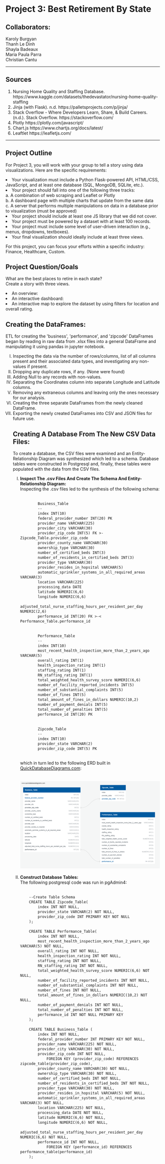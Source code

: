 # Project 3: Best Retirement By State

## Collaborators:<br>
Karoly Burgyan<br>
Thanh Le Dinh<br>
Shayla Badeaux<br>
Maria Paula Parra<br>
Christian Cantu<br>

---
## Sources 
<ol>
    <li>Nursing Home Quality and Staffing Database. https://www.kaggle.com/datasets/thedevastator/nursing-home-quality-staffing</li>
    <li>Jinja (with Flask). n.d. https://palletsprojects.com/p/jinja/</li>
    <li>Stack Overflow - Where Developers Learn, Share, & Build Careers. (n.d.). Stack Overflow. https://stackoverflow.com/</li>
    <li>Plotly https://plotly.com/javascript/</li>
    <li>Chart.js https://www.chartjs.org/docs/latest/</li>
    <li>Leaftlet https://leafletjs.com/</li>
</ol>

---
## Project Outline
For Project 3, you will work with your group to tell a story using data visualizations. Here are the specific requirements:
<li>
    Your visualization must include a Python Flask-powered API, HTML/CSS, JavaScript, and at least one database (SQL, MongoDB, SQLite, etc.).<br>
<li>
    Your project should fall into one of the following three tracks:
</li>
 a. A combination of web scraping and Leaflet or Plotly<br>
 b. A dashboard page with multiple charts that update from the same data<br>
 c. A server that performs multiple manipulations on data in a database prior to visualization (must be approved)<br>
<li>
    Your project should include at least one JS library that we did not cover.
</li>
<li>
    Your project must be powered by a dataset with at least 100 records.
</li>
<li>
    Your project must include some level of user-driven interaction (e.g., menus, dropdowns, textboxes).
</li>
<li>
    Your final visualization should ideally include at least three views.
</li>

For this project, you can focus your efforts within a specific industry: Finance, Healthcare, Custom.<br>

## Project Question/Goals
What are the best places to retire in each state?<br>
Create a story with three views.<br>
<li>
    An overview:
</li>
<li>
    An interactive dashboard:
</li>
<li>
    An interactive map to explore the dataset by using filters for location and overall rating.
</li>


## Creating the DataFrames:
ETL for creating the 'business', 'performance',  and 'zipcode' DataFrames began by reading in raw data from .xlsx files into a general DataFrame and manipulating it using pandas in jupyter notebook.
<ol style='list-style-type: upper-roman;'>
    <li>
        Inspecting the data via the number of rows/columns, list of all columns present and their associated data types, and investigating any non-values if present.
    </li>
    <li>
        Dropping any duplicate rows, if any. (None were found)
    </li>
    <li>
        Adding Null to any records with non-values. 
    </li>
    <li>
        Separating the Coordinates column into separate Longitude and Latitude columns.
    </li>
    <li>
        Removing any extraneous columns and leaving only the ones necessary for our analysis.
    <li>
        Creating the three separate DataFrames from the newly cleaned DataFrame.
    </li>
    <li>
        Exporting the newly created DataFrames into CSV and JSON files for future use.
    </li>

## Creating A Database From The New CSV Data Files:

To create a database, the CSV files were examined and an Entity-Relationship Diagram was synthesized which led to a schema. Database tables were constructed in Postgresql and, finally, these tables were populated with the data from the CSV files.
<ol style='list-style-type: upper-roman;'>
    <li>
        <strong>Inspect The .csv Files And Create The Schema And Entity-Relationship Diagram:</strong><br>
        Inspecting the .csv files led to the synthesis of the following schema:<br><br> 
        
            Business_Table
            --
            index INT(10)
            federal_provider_number INT(20) PK 
            provider_name VARCHAR(225)
            provider_city VARCHAR(30)
            provider_zip_code INT(5) FK >- Zipcode_Table.provider_zip_code
            provider_county_name VARCHAR(30)
            ownership_type VARCHAR(30)
            number_of_certified_beds INT(3)
            number_of_residents_in_certified_beds INT(3)
            provider_type VARCHAR(30)
            provider_resides_in_hopsital VARCHAR(5)
            automatic_sprinkler_systems_in_all_required_areas VARCHAR(3)
            location VARCHAR(225)
            processing_data DATE
            latitude NUMERIC(6,6)
            longitude NUMERIC(6,6)
            adjusted_total_nurse_staffing_hours_per_resident_per_day NUMERIC(2,6)
            performance_id INT(20) FK >-< Performance_Table.performance_id

            
            Performance_Table
            --
            index INT(10)
            most_recent_health_inspection_more_than_2_years_ago VARCHAR(5)
            overall_rating INT(1)
            health_inspection_rating INT(1)
            staffing_rating INT(1)
            RN_staffing_rating INT(1)
            total_weighted_health_survey_score NUMERIC(6,6)
            number_of_facility_reported_incidents INT(5)
            number_of_substantial_complaints INT(5)
            number_of_fines INT(5)
            total_amount_of_fines_in_dollars NUMERIC(10,2)
            number_of_payment_denials INT(5)
            total_number_of_penalties INT(5)
            performance_id INT(20) PK

                                
            Zipcode_Table
            --
            index INT(10)
            provider_state VARCHAR(2)
            provider_zip_code INT(5) PK
            
<br>
        which in turn led to the following ERD built in <a href="https://www.quickdatabasediagrams.com/">QuickDatabaseDiagrams.com</a>:
        <br>
        <br>
        <br>
        <img src="./SQL_documents/QuickDBD-BestRetirement.png" />
    </li>
    <br>
    <li>
        <strong>Construct Database Tables:</strong><br>
        The following postgresql code was run in pgAdmin4:<br><br>

        --Create Table Schema
        CREATE TABLE Zipcode_Table(
        	index INT NOT NULL,
        	provider_state VARCHAR(2) NOT NULL,
        	provider_zip_code INT PRIMARY KEY NOT NULL
        );
        
        CREATE TABLE Performance_Table(
        	index INT NOT NULL,
        	most_recent_health_inspection_more_than_2_years_ago VARCHAR(5) NOT NULL,
        	overall_rating INT NOT NULL,
        	health_inspection_rating INT NOT NULL,
        	staffing_rating INT NOT NULL,
        	RN_staffing_rating INT NOT NULL,
        	total_weighted_health_survey_score NUMERIC(6,6) NOT NULL,
        	number_of_facility_reported_incidents INT NOT NULL,
        	number_of_substantial_complaints INT NOT NULL,
        	number_of_fines INT NOT NULL,
        	total_amount_of_fines_in_dollars NUMERIC(10,2) NOT NULL,
        	number_of_payment_denials INT NOT NULL,
        	total_number_of_penalties INT NOT NULL,
        	performance_id INT NOT NULL PRIMARY KEY
        );
                          
        CREATE TABLE Business_Table (
        	index INT NOT NULL,
        	federal_provider_number INT PRIMARY KEY NOT NULL, 
        	provider_name VARCHAR(225) NOT NULL,
        	provider_city VARCHAR(30) NOT NULL,
        	provider_zip_code INT NOT NULL,
        		FOREIGN KEY (provider_zip_code) REFERENCES zipcode_table(provider_zip_code),
        	provider_county_name VARCHAR(30) NOT NULL,
        	ownership_type VARCHAR(30) NOT NULL,
        	number_of_certified_beds INT NOT NULL,
        	number_of_residents_in_certified_beds INT NOT NULL,
        	provider_type VARCHAR(30) NOT NULL,
        	provider_resides_in_hopsital VARCHAR(5) NOT NULL,
        	automatic_sprinkler_systems_in_all_required_areas VARCHAR(3) NOT NULL,
        	location VARCHAR(225) NOT NULL,
        	processing_data DATE NOT NULL,
        	latitude NUMERIC(6,6) NOT NULL,
        	longitude NUMERIC(6,6) NOT NULL,
        	adjusted_total_nurse_staffing_hours_per_resident_per_day NUMERIC(6,6) NOT NULL,
        	performance_id INT NOT NULL,
        		FOREIGN KEY (performance_id) REFERENCES performance_table(performance_id)
        );
<br>            
    </li>




        
                
